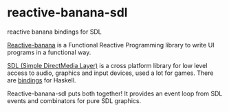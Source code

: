reactive-banana-sdl
===================

reactive banana bindings for SDL

[Reactive-banana](http://www.haskell.org/haskellwiki/Reactive-banana) is a Functional Reactive Programming library to write UI programs in a functional way.

[SDL (Simple DirectMedia Layer)](http://www.libsdl.org/) is a cross platform library for low level access to audio, graphics and input devices, used a lot for games. There are [bindings](http://hackage.haskell.org/package/SDL) for Haskell.

Reactive-banana-sdl puts both together! It provides an event loop from SDL events and combinators for pure SDL graphics.


 
